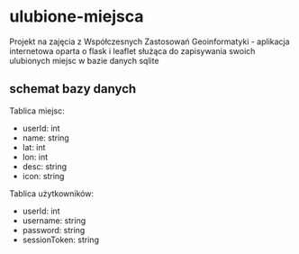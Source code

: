 # ulubione-miejsca

Projekt na zajęcia z Współczesnych Zastosowań Geoinformatyki - aplikacja
internetowa oparta o flask i leaflet służąca do zapisywania swoich ulubionych
miejsc w bazie danych sqlite

## schemat bazy danych

Tablica miejsc:

- userId: int
- name: string
- lat: int
- lon: int
- desc: string
- icon: string

Tablica użytkowników:

- userId: int
- username: string
- password: string
- sessionToken: string
